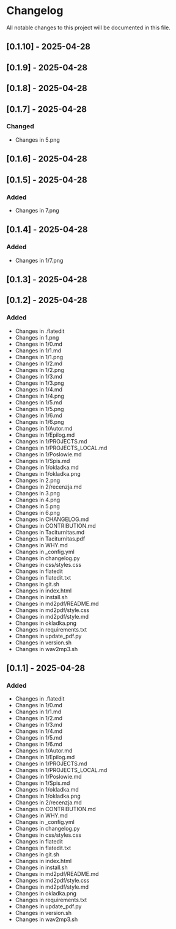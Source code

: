 # Changelog

All notable changes to this project will be documented in this file.

## [0.1.10] - 2025-04-28

## [0.1.9] - 2025-04-28

## [0.1.8] - 2025-04-28

## [0.1.7] - 2025-04-28

### Changed
- Changes in 5.png

## [0.1.6] - 2025-04-28

## [0.1.5] - 2025-04-28

### Added
- Changes in 7.png

## [0.1.4] - 2025-04-28

### Added
- Changes in 1/7.png

## [0.1.3] - 2025-04-28

## [0.1.2] - 2025-04-28

### Added
- Changes in .flatedit
- Changes in 1.png
- Changes in 1/0.md
- Changes in 1/1.md
- Changes in 1/1.png
- Changes in 1/2.md
- Changes in 1/2.png
- Changes in 1/3.md
- Changes in 1/3.png
- Changes in 1/4.md
- Changes in 1/4.png
- Changes in 1/5.md
- Changes in 1/5.png
- Changes in 1/6.md
- Changes in 1/6.png
- Changes in 1/Autor.md
- Changes in 1/Epilog.md
- Changes in 1/PROJECTS.md
- Changes in 1/PROJECTS_LOCAL.md
- Changes in 1/Poslowie.md
- Changes in 1/Spis.md
- Changes in 1/okladka.md
- Changes in 1/okladka.png
- Changes in 2.png
- Changes in 2/recenzja.md
- Changes in 3.png
- Changes in 4.png
- Changes in 5.png
- Changes in 6.png
- Changes in CHANGELOG.md
- Changes in CONTRIBUTION.md
- Changes in Taciturnitas.md
- Changes in Taciturnitas.pdf
- Changes in WHY.md
- Changes in _config.yml
- Changes in changelog.py
- Changes in css/styles.css
- Changes in flatedit
- Changes in flatedit.txt
- Changes in git.sh
- Changes in index.html
- Changes in install.sh
- Changes in md2pdf/README.md
- Changes in md2pdf/style.css
- Changes in md2pdf/style.md
- Changes in okladka.png
- Changes in requirements.txt
- Changes in update_pdf.py
- Changes in version.sh
- Changes in wav2mp3.sh

## [0.1.1] - 2025-04-28

### Added
- Changes in .flatedit
- Changes in 1/0.md
- Changes in 1/1.md
- Changes in 1/2.md
- Changes in 1/3.md
- Changes in 1/4.md
- Changes in 1/5.md
- Changes in 1/6.md
- Changes in 1/Autor.md
- Changes in 1/Epilog.md
- Changes in 1/PROJECTS.md
- Changes in 1/PROJECTS_LOCAL.md
- Changes in 1/Poslowie.md
- Changes in 1/Spis.md
- Changes in 1/okladka.md
- Changes in 1/okladka.png
- Changes in 2/recenzja.md
- Changes in CONTRIBUTION.md
- Changes in WHY.md
- Changes in _config.yml
- Changes in changelog.py
- Changes in css/styles.css
- Changes in flatedit
- Changes in flatedit.txt
- Changes in git.sh
- Changes in index.html
- Changes in install.sh
- Changes in md2pdf/README.md
- Changes in md2pdf/style.css
- Changes in md2pdf/style.md
- Changes in okladka.png
- Changes in requirements.txt
- Changes in update_pdf.py
- Changes in version.sh
- Changes in wav2mp3.sh

